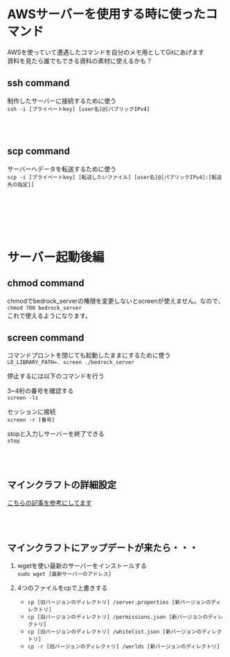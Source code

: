 # AWSサーバーを使用する時に使ったコマンド  
AWSを使っていて遭遇したコマンドを自分のメモ用としてGitにあげます  
資料を見たら誰でもできる資料の素材に使えるかも？

## ssh command
制作したサーバーに接続するために使う  
`ssh -i [プライベートkey] [user名]@[パブリックIPv4]`

<br>
<br>

## scp command
サーバーへデータを転送するために使う  
`scp -i [プライベートkey] [転送したいファイル] [user名]@[パブリックIPv4]:[転送先の指定]]`

<br>
<br>
<br>
<br>
<br>

# サーバー起動後編
## chmod command
chmodでbedrock_serverの権限を変更しないとscreenが使えません。なので、  
`chmod 700 bedrock_server`  
これで使えるようになります。
  
## screen command 
コマンドプロントを閉じても起動したままにするために使う  
`LD_LIBRARY_PATH=. screen ./bedrock_server`
  
停止するには以下のコマンドを行う  
  
3~4桁の番号を確認する  
`screen -ls`
 
 セッションに接続   
`screen -r [番号]`
  
stopと入力しサーバーを終了できる  
`stop`

<br>
<br>

## マインクラフトの詳細設定
[こちらの記事を参考にしてます](https://minecraft.server-memo.net/server-properties/)

<br>
<br>

## マインクラフトにアップデートが来たら・・・  
1. wgetを使い最新のサーバーをインストールする  
`sudo wget [最新サーバーのアドレス]`

2. 4つのファイルをcpで上書きする
    - `cp [旧バージョンのディレクトリ] /server.properties [新バージョンのディレクトリ]`
    - `cp [旧バージョンのディレクトリ] /permissions.json [新バージョンのディレクトリ]`
    - `cp [旧バージョンのディレクトリ] /whitelist.json [新バージョンのディレクトリ]`
    - `cp -r [旧バージョンのディレクトリ] /worlds [新バージョンのディレクトリ]`
